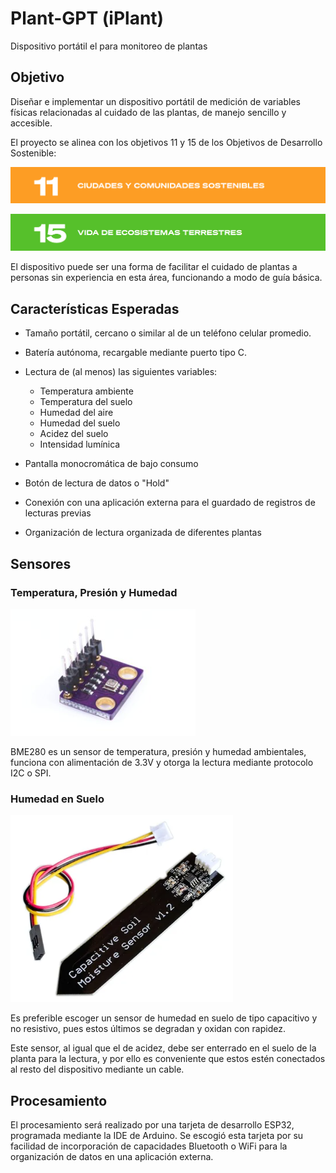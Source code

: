 # Plant-GPT (iPlant)

Dispositivo portátil el para monitoreo de plantas 


## Objetivo

Diseñar e implementar un dispositivo portátil de medición de variables físicas relacionadas al cuidado de las plantas, de manejo sencillo y accesible.

El proyecto se alinea con los objetivos 11 y 15 de los Objetivos de Desarrollo Sostenible:

![alt text](image.png)

![alt text](image-1.png)

 El dispositivo puede ser una forma de facilitar el cuidado de plantas a personas sin experiencia en esta área, funcionando a modo de guía básica.




## Características Esperadas

+ Tamaño portátil, cercano o similar al de un teléfono celular promedio.

+ Batería autónoma, recargable mediante puerto tipo C.

+ Lectura de (al menos) las siguientes variables: 

    + Temperatura ambiente
    + Temperatura del suelo
    + Humedad del aire
    + Humedad del suelo
    + Acidez del suelo
    + Intensidad lumínica
+ Pantalla monocromática de bajo consumo
+ Botón de lectura de datos o "Hold"
+ Conexión con una aplicación externa para el guardado de registros de lecturas previas
+ Organización de lectura organizada de diferentes plantas

## Sensores
### Temperatura, Presión y Humedad

![alt text](image-2.png)

BME280 es un sensor de temperatura, presión y humedad ambientales, funciona con alimentación de 3.3V y otorga la lectura mediante protocolo I2C o SPI.

### Humedad en Suelo

![alt text](image-3.png)

Es preferible escoger un sensor de humedad en suelo de tipo capacitivo y no resistivo, pues estos últimos se degradan y oxidan con rapidez.

Este sensor, al igual que el de acidez, debe ser enterrado en el suelo de la planta para la lectura, y por ello es conveniente que estos estén conectados al resto del dispositivo mediante un cable.

## Procesamiento

El procesamiento será realizado por una tarjeta de desarrollo ESP32, programada mediante la IDE de Arduino. Se escogió esta tarjeta por su facilidad de incorporación de capacidades Bluetooth o WiFi para la organización de datos en una aplicación externa.

